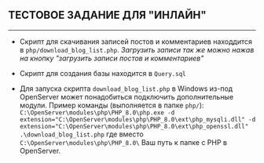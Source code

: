 ## ТЕСТОВОЕ ЗАДАНИЕ ДЛЯ "ИНЛАЙН"
---

* Скрипт для скачивания записей постов и комментариев находдится в `php/download_blog_list.php`.
_Загрузить записи так же можно нажав на кнопку "загрузить записи постов и комментариев"_

* Скрипт для создания базы находится в `Query.sql`

* Для запуска скрипта `download_blog_list.php` в Windows из-под OpenServer может понадобиться подключить дополнительные модули. Пример команды (выполняется в папке `php/`):
`C:\OpenServer\modules\php\PHP_8.0\php.exe -d extension="C:\OpenServer\modules\php\PHP_8.0\ext\php_mysqli.dll" -d extension="C:\OpenServer\modules\php\PHP_8.0\ext\php_openssl.dll" .\download_blog_list.php` где вместо `C:\OpenServer\modules\php\PHP_8.0\` Ваш путь к папке с PHP в OpenServer.